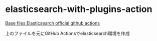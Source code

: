 # elasticsearch-with-plugins-action
[Base files Elasticsearch official github actions](https://github.com/elastic/elastic-github-actions)

上のファイルを元にGitHub Actionsでelasticsearch環境を作成
